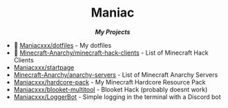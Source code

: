 <div align="center">

Maniac
===
***My Projects***

</div>

- 📌 [Maniacxxx/dotfiles](https://github.com/Maniacxxx/dotfiles) - My dotfiles
- 📌 [Minecraft-Anarchy/minecraft-hack-clients](https://github.com/Minecraft-Anarchy/minecraft-hack-clients) - List of Minecraft Hack Clients
- [Maniacxxx/startpage](https://github.com/Maniacxxx/startpage)
- [Minecraft-Anarchy/anarchy-servers](https://github.com/Minecraft-Anarchy/anarchy-servers) - List of Minecraft Anarchy Servers
- [Maniacxxx/hardcore-pack](https://github.com/Maniacxxx/hardcore-pack) - My Minecraft Hardcore Resource Pack
- [Maniacxxx/blooket-multitool](https://github.com/Maniacxxx/blooket-multitool) - Blooket Hack (probably doesnt work)
- [Maniacxxx/LoggerBot](https://github.com/Maniacxxx/LoggerBot) - Simple logging in the terminal with a Discord bot
